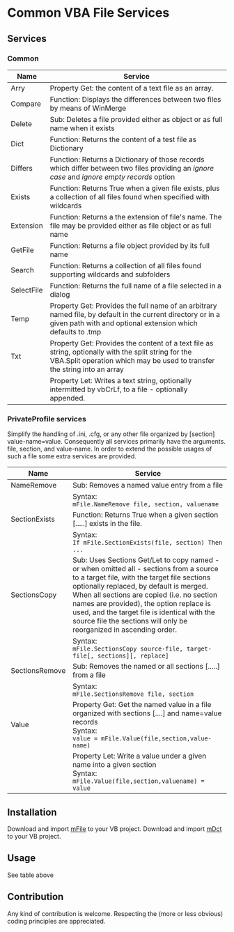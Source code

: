 # Common VBA File Services
## Services
### Common

| Name           | Service                                    |
| -------------- | ------------------------------------------ |
| Arry           | Property Get: the content of a text file as an array.|
| Compare        | Function: Displays the differences between two files by means of WinMerge |
| Delete         | Sub: Deletes a file provided either as object or as full name when it exists  |
| Dict           | Function: Returns the content of a test file as Dictionary |
| Differs        | Function: Returns a Dictionary of those records which differ between two files providing an _ignore case_ and _ignore empty records_ option |
| Exists         | Function: Returns True when a given file exists, plus a collection of all files found when specified with wildcards |
| Extension      | Function: Returns a the extension of file's name. The file may be provided either as file object or as full name|
| GetFile        | Function: Returns a file object provided by its full name |
| Search         | Function: Returns a collection of all files found supporting wildcards and subfolders | 
| SelectFile     | Function: Returns the full name of a file selected in a dialog |
| Temp           | Property Get: Provides the full name of an arbitrary named file, by default in the current directory or in a given path with and optional extension which defaults to .tmp | 
| Txt            | Property Get: Provides the content of a text file as string, optionally with the split string for the VBA.Split operation which may be used to transfer the string into an array |
|                | Property Let: Writes a text string, optionally intermitted by vbCrLf, to a file - optionally appended. |

### PrivateProfile services
Simplify the handling of .ini, .cfg, or any other file organized by [section] value-name=value. Consequently all services primarily have the arguments. file, section, and value-name. In order to extend the possible usages of such a file some extra services are provided. 

| Name           | Service                                      |
| -------------- | -------------------------------------------- |
| NameRemove     | Sub: Removes a named value entry from a file |
|                | Syntax:<br>`mFile.NameRemove file, section, valuename` |
| SectionExists  | Function: Returns True when a given section [.....] exists in the file. |
|                | Syntax:<br>`If mFile.SectionExists(file, section) Then ...`|
| SectionsCopy   | Sub: Uses Sections Get/Let to copy named - or when omitted all - sections from a source to a target file, with the target file sections optionally replaced, by default is merged. When all sections are copied (i.e. no section names are provided), the option replace is used, and the target file is identical with the source file the sections will only be reorganized in ascending order. |
|                | Syntax:<br>`mFile.SectionsCopy source-file, target-file[, sections][, replace]`|
| SectionsRemove | Sub: Removes the named or all sections [.....] from a file |
|                | Syntax:<br>`mFile.SectionsRemove file, section`
| Value          | Property Get: Get the named value in a file organized with sections [....] and name=value records<br>Syntax:<br>`value = mFile.Value(file,section,value-name)` |
|                | Property Let: Write a value under a given name into a given section<br>Syntax:<br>`mFile.Value(file,section,valuename) = value` |

## Installation
Download and import [mFile][1] to your VB project.
Download and import [mDct][2] to your VB project.
## Usage
See table above

## Contribution
Any kind of contribution is welcome. Respecting the (more or less obvious) coding principles are appreciated.

[1]:https://gitcdn.link/repo/warbe-maker/Common-VBA-File-Services/master/source/mFile.bas
[2]:https://gitcdn.link/repo/warbe-maker/Common-VBA-Directory-Services/master/source/mDct.bas
